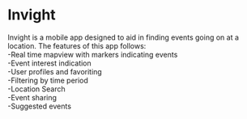 # Invight
Invight is a mobile app designed to aid in finding events going on at a location. The features of this app follows:
<br>-Real time mapview with markers indicating events
<br>-Event interest indication
<br>-User profiles and favoriting 
<br>-Filtering by time period
<br>-Location Search
<br>-Event sharing
<br>-Suggested events 
